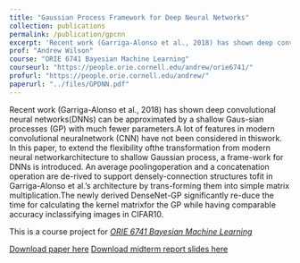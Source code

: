 ```yaml
---
title: "Gaussian Process Framework for Deep Neural Networks"
collection: publications
permalink: /publication/gpcnn
excerpt: 'Recent work (Garriga-Alonso et al., 2018) has shown deep convolutional neural networks(DNNs) can be approximated by a shallow Gaus-sian processes (GP) with much fewer parameters.A lot of features in modern convolutional neuralnetwork (CNN) have not been considered in thiswork.  In this paper, to extend the flexibility ofthe transformation from modern neural networkarchitecture to shallow Gaussian process, a frame-work for DNNs is introduced. An average poolingoperation and a concatenation operation are de-rived to support densely-connection structures tofit in Garriga-Alonso et al.’s architecture by trans-forming them into simple matrix multiplication.The newly derived DenseNet-GP significantly re-duce the time for calculating the kernel matrixfor the GP while having comparable accuracy inclassifying images in CIFAR10.'
prof: "Andrew Wilson"
course: "ORIE 6741 Bayesian Machine Learning"
courseurl: "https://people.orie.cornell.edu/andrew/orie6741/"
profurl: "https://people.orie.cornell.edu/andrew/"
paperurl: "../files/GPDNN.pdf"
---
```

Recent work (Garriga-Alonso et al., 2018) has shown deep convolutional neural networks(DNNs) can be approximated by a shallow Gaus-sian processes (GP) with much fewer parameters.A lot of features in modern convolutional neuralnetwork (CNN) have not been considered in thiswork.  In this paper, to extend the flexibility ofthe transformation from modern neural networkarchitecture to shallow Gaussian process, a frame-work for DNNs is introduced. An average poolingoperation and a concatenation operation are de-rived to support densely-connection structures tofit in Garriga-Alonso et al.’s architecture by trans-forming them into simple matrix multiplication.The newly derived DenseNet-GP significantly re-duce the time for calculating the kernel matrixfor the GP while having comparable accuracy inclassifying images in CIFAR10.

This is a course project for [*ORIE 6741 Bayesian Machine Learning*](https://people.orie.cornell.edu/andrew/orie6741/)

[Download paper here](../files/GPDNN.pdf)   [Download midterm report slides here](../files/GPDNN_slides.pdf)

<!-- Recommended citation: Your Name, You. (2009). "Paper Title Number 1." <i>Journal 1</i>. 1(1). -->
